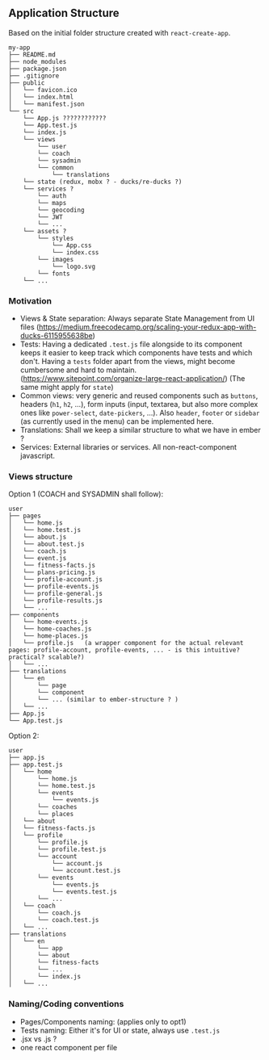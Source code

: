 ## Application Structure

Based on the initial folder structure created with `react-create-app`.


```
my-app
├── README.md
├── node_modules
├── package.json
├── .gitignore
├── public
│   └── favicon.ico
│   └── index.html
│   └── manifest.json
└── src
    └── App.js ????????????
    └── App.test.js
    └── index.js
    └── views
        └── user
        └── coach
        └── sysadmin
        └── common
            └── translations
    └── state (redux, mobx ? - ducks/re-ducks ?)
    └── services ?
        └── auth
        └── maps
        └── geocoding
        └── JWT
        └── ...
    └── assets ?
        └── styles
            └── App.css
            └── index.css
        └── images
            └── logo.svg
        └── fonts
    └── ...
```
### Motivation
- Views & State separation: Always separate State Management from UI files  (https://medium.freecodecamp.org/scaling-your-redux-app-with-ducks-6115955638be)
- Tests: Having a dedicated `.test.js` file alongside to its component keeps it easier to keep track which components have tests and which don't. Having a `tests` folder apart from the views, might become cumbersome and hard to maintain. (https://www.sitepoint.com/organize-large-react-application/) (The same might apply for `state`)
- Common views: very generic and reused components such as `buttons`, headers (`h1`, `h2`, ...), form inputs (input, textarea, but also more complex ones like `power-select`, `date-pickers`, ...). Also `header`, `footer` or `sidebar` (as currently used in the menu) can be implemented here.
- Translations: Shall we keep a similar structure to what we have in ember ?
- Services: External libraries or services. All non-react-component javascript.


### Views structure
Option 1 (COACH and SYSADMIN shall follow):
```
user
├── pages
│   └── home.js
│   └── home.test.js
│   └── about.js
│   └── about.test.js
│   └── coach.js
│   └── event.js
│   └── fitness-facts.js
│   └── plans-pricing.js
│   └── profile-account.js
│   └── profile-events.js
│   └── profile-general.js
│   └── profile-results.js
│   └── ...
├── components
│   └── home-events.js
│   └── home-coaches.js
│   └── home-places.js
│   └── profile.js   (a wrapper component for the actual relevant pages: profile-account, profile-events, ... - is this intuitive? practical? scalable?)
│   └── ...
├── translations
│   └── en
│       └── page
│       └── component
│       └── ... (similar to ember-structure ? )
│   └── ...
├── App.js
└── App.test.js
```

Option 2:
```
user
├── app.js
├── app.test.js
│   └── home
│       └── home.js
│       └── home.test.js
│       └── events
│           └── events.js
│       └── coaches
│       └── places
│   └── about
│   └── fitness-facts.js
│   └── profile
│       └── profile.js
│       └── profile.test.js
│       └── account
│           └── account.js
│           └── account.test.js
│       └── events
│           └── events.js
│           └── events.test.js
│       └── ...
│   └── coach
│       └── coach.js
│       └── coach.test.js
│   └── ...
├── translations
│   └── en
│       └── app
│       └── about
│       └── fitness-facts
│       └── ...
│       └── index.js
│   └── ...

```

### Naming/Coding conventions
- Pages/Components naming: (applies only to opt1)
- Tests naming: Either it's for UI or state, always use `.test.js`
- .jsx vs .js ?
- one react component per file
